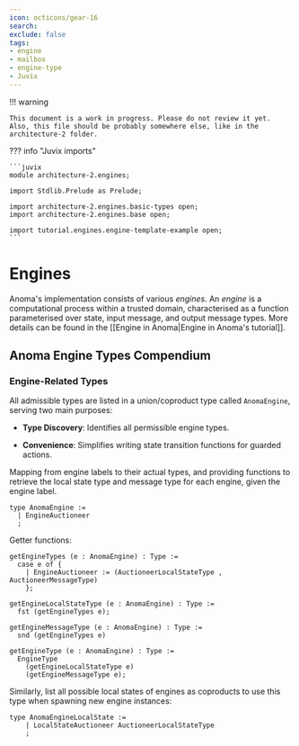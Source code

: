 ```yaml
---
icon: octicons/gear-16
search:
exclude: false
tags:
- engine
- mailbox
- engine-type
- Juvix
---
```



!!! warning

    This document is a work in progress. Please do not review it yet.
    Also, this file should be probably somewhere else, like in the architecture-2 folder.


??? info "Juvix imports"

    ```juvix
    module architecture-2.engines;

    import Stdlib.Prelude as Prelude;
    
    import architecture-2.engines.basic-types open;
    import architecture-2.engines.base open;

    import tutorial.engines.engine-template-example open;
    ```

# Engines

Anoma's implementation consists of various _engines_. An _engine_ is a computational process within a trusted domain, characterised as a function parameterised over state, input message, and output message types. More details can be found in the [[Engine in Anoma|Engine in Anoma's tutorial]].

## Anoma Engine Types Compendium

### Engine-Related Types

All admissible  types are listed in a union/coproduct type called `AnomaEngine`, serving two main purposes:

- **Type Discovery**: Identifies all permissible engine types.

- **Convenience**: Simplifies writing state transition functions for guarded actions.

Mapping from engine labels to their actual types, and providing functions to retrieve the local state type and message type for each engine, given the engine label.

```juvix
type AnomaEngine :=
  | EngineAuctioneer
  ;
```

Getter functions:
```juvix
getEngineTypes (e : AnomaEngine) : Type :=
  case e of {
    | EngineAuctioneer := (AuctioneerLocalStateType , AuctioneerMessageType)
    };

getEngineLocalStateType (e : AnomaEngine) : Type :=
  fst (getEngineTypes e);

getEngineMessageType (e : AnomaEngine) : Type :=
  snd (getEngineTypes e)

getEngineType (e : AnomaEngine) : Type :=
  EngineType
    (getEngineLocalStateType e) 
    (getEngineMessageType e);
```

Similarly, list all possible local states of engines as coproducts to use this type when spawning new engine instances:

```juvix
type AnomaEngineLocalState :=
    | LocalStateAuctioneer AuctioneerLocalStateType
    ;
```